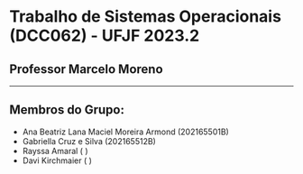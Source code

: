 # Trabalho de Sistemas Operacionais (DCC062) - UFJF 2023.2
## Professor Marcelo Moreno
___

## Membros do Grupo:
* Ana Beatriz Lana Maciel Moreira Armond (202165501B)
* Gabriella Cruz e Silva (202165512B)
* Rayssa Amaral ( )
* Davi Kirchmaier ( )

